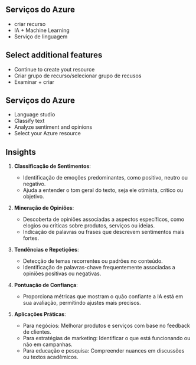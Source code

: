 ## Serviços do Azure

- criar recurso
- IA + Machine Learning
- Serviço de linguagem

## Select additional features

- Continue to create yout resource
- Criar grupo de recurso/selecionar grupo de recusos
- Examinar + criar

## Serviços do Azure
- Language studio
- Classify text
- Analyze sentiment and opinions
- Select your Azure resource

## Insights
1. **Classificação de Sentimentos**:
   - Identificação de emoções predominantes, como positivo, neutro ou negativo.
   - Ajuda a entender o tom geral do texto, seja ele otimista, crítico ou objetivo.

2. **Mineração de Opiniões**:
   - Descoberta de opiniões associadas a aspectos específicos, como elogios ou críticas sobre produtos, serviços ou ideias.
   - Indicação de palavras ou frases que descrevem sentimentos mais fortes.

3. **Tendências e Repetições**:
   - Detecção de temas recorrentes ou padrões no conteúdo.
   - Identificação de palavras-chave frequentemente associadas a opiniões positivas ou negativas.

4. **Pontuação de Confiança**:
   - Proporciona métricas que mostram o quão confiante a IA está em sua avaliação, permitindo ajustes mais precisos.

5. **Aplicações Práticas**:
   - Para negócios: Melhorar produtos e serviços com base no feedback de clientes.
   - Para estratégias de marketing: Identificar o que está funcionando ou não em campanhas.
   - Para educação e pesquisa: Compreender nuances em discussões ou textos acadêmicos.
